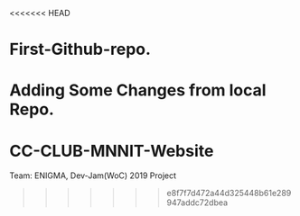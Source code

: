 <<<<<<< HEAD
# First-Github-repo.
Adding Some Changes from local Repo.
=======
# CC-CLUB-MNNIT-Website
Team: ENIGMA, Dev-Jam(WoC) 2019 Project 
>>>>>>> e8f7f7d472a44d325448b61e289947addc72dbea

